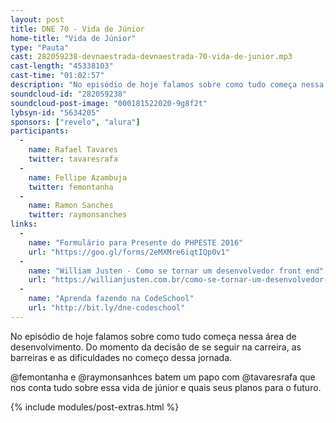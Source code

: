 ```yaml
---
layout: post
title: DNE 70 - Vida de Júnior
home-title: "Vida de Júnior"
type: "Pauta"
cast: 282059238-devnaestrada-devnaestrada-70-vida-de-junior.mp3
cast-length: "45338103"
cast-time: "01:02:57"
description: "No episódio de hoje falamos sobre como tudo começa nessa área de desenvolvimento. Do momento da decisão de se seguir na carreira, as barreiras e as dificuldades no começo dessa jornada."
soundcloud-id: "282059238"
soundcloud-post-image: "000181522020-9g8f2t"
lybsyn-id: "5634205"
sponsors: ["revelo", "alura"]
participants:
  -
    name: Rafael Tavares
    twitter: tavaresrafa
  -
    name: Fellipe Azambuja
    twitter: femontanha
  -
    name: Ramon Sanches
    twitter: raymonsanches
links:
  -
    name: "Formulário para Presente do PHPESTE 2016"
    url: "https://goo.gl/forms/2eMXMre6iqtIQp0v1"
  -
    name: "William Justen - Como se tornar um desenvolvedor front end"
    url: "https://willianjusten.com.br/como-se-tornar-um-desenvolvedor-front-end/"
  -
    name: "Aprenda fazendo na CodeSchool"
    url: "http://bit.ly/dne-codeschool"
---
```


No episódio de hoje falamos sobre como tudo começa nessa área de desenvolvimento. Do momento da decisão de se seguir na carreira, as barreiras e as dificuldades no começo dessa jornada.

@femontanha e @raymonsanhces batem um papo com @tavaresrafa que nos conta tudo sobre essa vida de júnior e quais seus planos para o futuro.

{% include modules/post-extras.html %}
